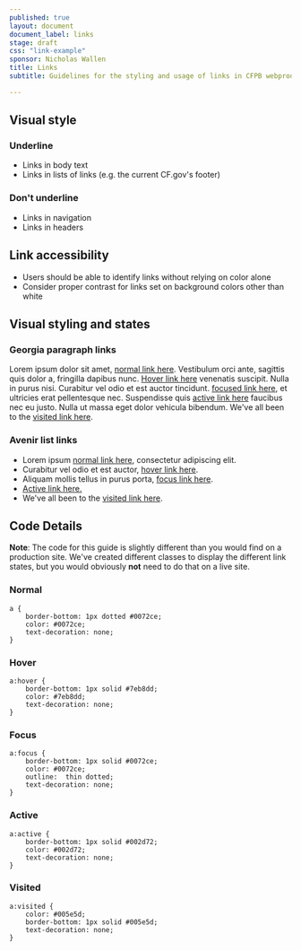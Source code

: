 ```yaml
---
published: true
layout: document
document_label: links
stage: draft
css: "link-example"
sponsor: Nicholas Wallen
title: Links
subtitle: Guidelines for the styling and usage of links in CFPB webproducts

---
```


## Visual style

### Underline
* Links in body text
* Links in lists of links (e.g. the current CF.gov's footer)

### Don't underline
* Links in navigation
* Links in headers

## Link accessibility
* Users should be able to identify links without relying on color alone
* Consider proper contrast for links set on background colors other than white

## Visual styling and states
### Georgia paragraph links
<div class="guide-example dotted-persist-link">
    <p class="georgia">
        Lorem ipsum dolor sit amet, <a href="#">normal link here</a>. Vestibulum orci ante, sagittis quis dolor a, fringilla dapibus nunc. <a class="hover" href="#">Hover link here</a> venenatis suscipit. Nulla in purus nisi. Curabitur vel odio et est auctor tincidunt. <a class="focus" href="#">focused link here</a>, et ultricies erat pellentesque nec. Suspendisse quis <a class="active" href="#">active link here</a> faucibus nec eu justo. Nulla ut massa eget dolor vehicula bibendum. We've all been to the <a class="visited" href="#">visited link here</a>.
    </p>
</div>

### Avenir list links
<div class="guide-example dotted-persist-link">
    <ul class="avenir">
        <li>Lorem ipsum <a href="#">normal link here</a>, consectetur adipiscing elit.</li>
        <li>Curabitur vel odio et est auctor, <a class="hover" href="#">hover link here</a>.</li>
        <li>Aliquam mollis tellus in purus porta, <a class="focus" href="#">focus link here</a>.</li>
        <li><a class="active" href="#">Active link here.</a></li>
        <li>We've all been to the <a class="visited" href="#">visited link here</a>.</li>
    </ul>
</div>

## Code Details

**Note**: The code for this guide is slightly different than you would find on a production site. We've created different classes to display the different link states, but you would obviously **not** need to do that on a live site.

### Normal

```
a {
    border-bottom: 1px dotted #0072ce;
    color: #0072ce;
    text-decoration: none;
}
```

### Hover

```
a:hover {
    border-bottom: 1px solid #7eb8dd;
    color: #7eb8dd;
    text-decoration: none;
}
```

### Focus

```
a:focus {
    border-bottom: 1px solid #0072ce;
    color: #0072ce;
    outline:  thin dotted;
    text-decoration: none;
}
```

### Active

```
a:active {
    border-bottom: 1px solid #002d72;
    color: #002d72;
    text-decoration: none;
}
```

### Visited

```
a:visited {
    color: #005e5d;
    border-bottom: 1px solid #005e5d;
    text-decoration: none;
}
```